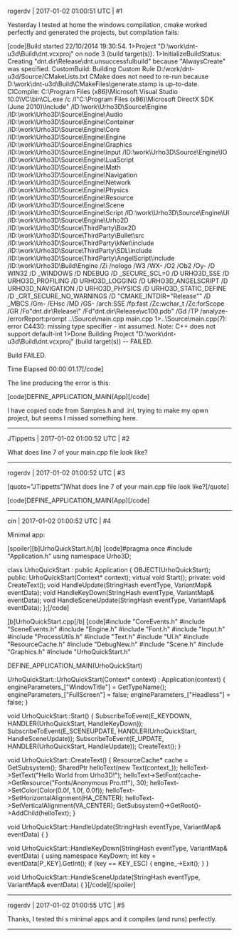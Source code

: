 rogerdv | 2017-01-02 01:00:51 UTC | #1

Yesterday I tested at home the windows compilation, cmake worked perfectly and generated the projects, but compilation fails:

[code]Build started 22/10/2014 19:30:54.
     1>Project "D:\work\dnt-u3d\Build\dnt.vcxproj" on node 3 (build target(s)).
     1>InitializeBuildStatus:
         Creating "dnt.dir\Release\dnt.unsuccessfulbuild" because "AlwaysCreate" was specified.
       CustomBuild:
         Building Custom Rule D:/work/dnt-u3d/Source/CMakeLists.txt
         CMake does not need to re-run because D:\work\dnt-u3d\Build\CMakeFiles\generate.stamp is up-to-date.
       ClCompile:
         C:\Program Files (x86)\Microsoft Visual Studio 10.0\VC\bin\CL.exe /c /I"C:\Program Files (x86)\Microsoft DirectX SDK (June 2010)\Include" /ID:\work\Urho3D\Source\Engine /ID:\work\Urho3D\Source\Engine\Audio /ID:\work\Urho3D\Source\Engine\Container /ID:\work\Urho3D\Source\Engine\Core /ID:\work\Urho3D\Source\Engine\Engine /ID:\work\Urho3D\Source\Engine\Graphics /ID:\work\Urho3D\Source\Engine\Input /ID:\work\Urho3D\Source\Engine\IO /ID:\work\Urho3D\Source\Engine\LuaScript /ID:\work\Urho3D\Source\Engine\Math /ID:\work\Urho3D\Source\Engine\Navigation /ID:\work\Urho3D\Source\Engine\Network /ID:\work\Urho3D\Source\Engine\Physics /ID:\work\Urho3D\Source\Engine\Resource /ID:\work\Urho3D\Source\Engine\Scene /ID:\work\Urho3D\Source\Engine\Script /ID:\work\Urho3D\Source\Engine\UI /ID:\work\Urho3D\Source\Engine\Urho2D /ID:\work\Urho3D\Source\ThirdParty\Box2D /ID:\work\Urho3D\Source\ThirdParty\Bullet\src /ID:\work\Urho3D\Source\ThirdParty\kNet\include /ID:\work\Urho3D\Source\ThirdParty\SDL\include /ID:\work\Urho3D\Source\ThirdParty\AngelScript\include /ID:\work\Urho3D\Build\Engine /Zi /nologo /W3 /WX- /O2 /Ob2 /Oy- /D WIN32 /D _WINDOWS /D NDEBUG /D _SECURE_SCL=0 /D URHO3D_SSE /D URHO3D_PROFILING /D URHO3D_LOGGING /D URHO3D_ANGELSCRIPT /D URHO3D_NAVIGATION /D URHO3D_PHYSICS /D URHO3D_STATIC_DEFINE /D _CRT_SECURE_NO_WARNINGS /D "CMAKE_INTDIR=\"Release\"" /D _MBCS /Gm- /EHsc /MD /GS- /arch:SSE /fp:fast /Zc:wchar_t /Zc:forScope /GR /Fo"dnt.dir\Release\\" /Fd"dnt.dir\Release\vc100.pdb" /Gd /TP /analyze- /errorReport:prompt ..\Source\main.cpp
         main.cpp
     1>..\Source\main.cpp(7): error C4430: missing type specifier - int assumed. Note: C++ does not support default-int
     1>Done Building Project "D:\work\dnt-u3d\Build\dnt.vcxproj" (build target(s)) -- FAILED.

Build FAILED.

Time Elapsed 00:00:01.17[/code]

The line producing the error is this:

[code]DEFINE_APPLICATION_MAIN(App)[/code]

I have copied code from Samples.h and .inl, trying to make my opwn project, but seems I missed something here.

-------------------------

JTippetts | 2017-01-02 01:00:52 UTC | #2

What does line 7 of your main.cpp file look like?

-------------------------

rogerdv | 2017-01-02 01:00:52 UTC | #3

[quote="JTippetts"]What does line 7 of your main.cpp file look like?[/quote]

[code]DEFINE_APPLICATION_MAIN(App)[/code]

-------------------------

cin | 2017-01-02 01:00:52 UTC | #4

Minimal app:

[spoiler][b]UrhoQuickStart.h[/b]
[code]#pragma once
#include "Application.h"
using namespace Urho3D;

class UrhoQuickStart : public Application
{
    OBJECT(UrhoQuickStart);
public:
    UrhoQuickStart(Context* context);
    virtual void Start();
private:
    void CreateText();
    void HandleUpdate(StringHash eventType, VariantMap& eventData);
    void HandleKeyDown(StringHash eventType, VariantMap& eventData);
    void HandleSceneUpdate(StringHash eventType, VariantMap& eventData);
};[/code]

[b]UrhoQuickStart.cpp[/b]
[code]#include "CoreEvents.h"
#include "SceneEvents.h"
#include "Engine.h"
#include "Font.h"
#include "Input.h"
#include "ProcessUtils.h"
#include "Text.h"
#include "UI.h"
#include "ResourceCache.h"
#include "DebugNew.h"
#include "Scene.h"
#include "Graphics.h"
#include "UrhoQuickStart.h"

DEFINE_APPLICATION_MAIN(UrhoQuickStart)

UrhoQuickStart::UrhoQuickStart(Context* context) : Application(context)
{
    engineParameters_["WindowTitle"] = GetTypeName();
    engineParameters_["FullScreen"]  = false;
    engineParameters_["Headless"]    = false;
}

void UrhoQuickStart::Start()
{
    SubscribeToEvent(E_KEYDOWN, HANDLER(UrhoQuickStart, HandleKeyDown));
    SubscribeToEvent(E_SCENEUPDATE, HANDLER(UrhoQuickStart, HandleSceneUpdate));
    SubscribeToEvent(E_UPDATE, HANDLER(UrhoQuickStart, HandleUpdate));
    CreateText();
}

void UrhoQuickStart::CreateText()
{
    ResourceCache* cache = GetSubsystem<ResourceCache>();
    SharedPtr<Text> helloText(new Text(context_));
    helloText->SetText("Hello World from Urho3D!");
    helloText->SetFont(cache->GetResource<Font>("Fonts/Anonymous Pro.ttf"), 30);
    helloText->SetColor(Color(0.0f, 1.0f, 0.0f));
    helloText->SetHorizontalAlignment(HA_CENTER);
    helloText->SetVerticalAlignment(VA_CENTER);
    GetSubsystem<UI>()->GetRoot()->AddChild(helloText);
}

void UrhoQuickStart::HandleUpdate(StringHash eventType, VariantMap& eventData)
{
}

void UrhoQuickStart::HandleKeyDown(StringHash eventType, VariantMap& eventData)
{
	using namespace KeyDown;
	int key = eventData[P_KEY].GetInt();
	if (key == KEY_ESC)
	{
		engine_->Exit();
	}
}

void UrhoQuickStart::HandleSceneUpdate(StringHash eventType, VariantMap& eventData)
{
}[/code][/spoiler]

-------------------------

rogerdv | 2017-01-02 01:00:55 UTC | #5

Thanks, I tested thi s minimal apps and it compiles (and runs) perfectly.

-------------------------

